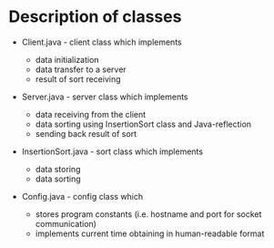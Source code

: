 # Description of classes
* Client.java - client class which implements
    - data initialization
    - data transfer to a server
    - result of sort receiving
    
* Server.java - server class which implements 

    - data receiving from the client
    - data sorting using InsertionSort class and Java-reflection
    - sending back result of sort

* InsertionSort.java - sort class which implements
    
    - data storing
    - data sorting

* Config.java - config class which

    - stores program constants (i.e. hostname and port for socket communication)
    - implements current time obtaining in human-readable format

